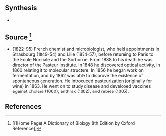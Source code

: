## Synthesis
- 
## Source [^1]
- (1822-95) French chemist and microbiologist, who held appointments in Strasbourg (1849-54) and Lille (1854-57), before returning to Paris to the Ecole Normale and the Sorbonne. From 1888 to his death he was director of the Pasteur Institute. In 1848 he discovered optical activity, in 1860 relating it to molecular structure. In 1856 he began work on fermentation, and by 1862 was able to disprove the existence of spontaneous generation. He introduced pasteurization (originally for wine) in 1863. He went on to study disease and developed vaccines against cholera (1880), anthrax (1882), and rabies (1885).
## References

[^1]: [[(Home Page) A Dictionary of Biology 8th Edition by Oxford Reference]]